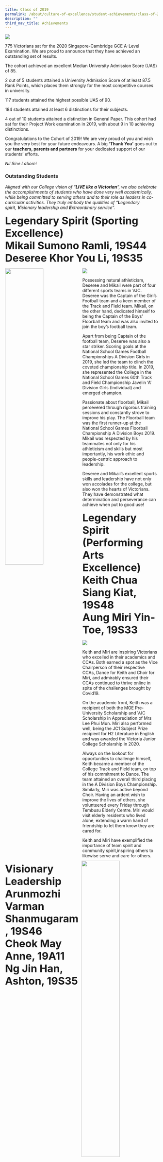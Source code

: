 ```yaml
---
title: Class of 2019
permalink: /about/culture-of-excellence/student-achievements/class-of-2019/
description: ""
third_nav_title: Achievements
---
```

![](/images/2021-RAR-WebbannerS.jpg)

775 Victorians sat for the 2020 Singapore-Cambridge GCE A-Level Examination. We are proud to announce that they have achieved an outstanding set of results.

The cohort achieved an excellent Median University Admission Score (UAS) of 85.

2 out of 5 students attained a University Admission Score of at least 87.5 Rank Points, which places them strongly for the most competitive courses in university.

117 students attained the highest possible UAS of 90.

184 students attained at least 6 distinctions for their subjects.

4 out of 10 students attained a distinction in General Paper. This cohort had sat for their Project Work examination in 2019, with about 9 in 10 achieving distinctions.

Congratulations to the Cohort of 2019! We are very proud of you and wish you the very best for your future endeavours. A big **‘Thank You’** goes out to our **teachers, parents and partners** for your dedicated support of our students’ efforts.

_Nil Sine_ _Labore_!

### Outstanding Students

_Aligned with our College vision of “_**_LiVE_** **_like a Victorian_**_”, we also celebrate the accomplishments of students who have done very well academically, while being committed to serving others and to their role as leaders in co-curricular activities. They truly embody the qualities of “_**_L_**_egendary spirit,_ **_V_**_isionary_ _leadership and_ **_E_**_xtraordinary service”._

<span style="font-size: 34px;"><strong>Legendary Spirit (Sporting Excellence)<br>Mikail Sumono Ramli, 19S44<br>Deseree Khor You Li, 19S35
</strong></span>

<img src="/images/Mikail-scaled.jpg" 
     style="width:50%" align="left">


<img src="/images/Deseree-scaled.jpg" 
     style="width:50%" align="right">
		 
![](/images/name.png)

Possessing natural athleticism, Deseree and Mikail were part of four different sports teams in VJC. Deseree was the Captain of the Girl’s Football team and a keen member of the Track and Field team. Mikail, on the other hand, dedicated himself to being the Captain of the Boys’ Floorball team and was also invited to join the boy’s football team.

Apart from being Captain of the football team, Deseree was also a star striker. Scoring goals at the National School Games Football Championships A Division Girls in 2019, she led the team to clinch the coveted championship title. In 2019, she represented the College in the National School Games 60th Track and Field Championship Javelin ‘A’ Division Girls (Individual) and emerged champion.

Passionate about floorball, Mikail persevered through rigorous training sessions and constantly strove to improve his play. The Floorball team was the first runner-up at the National School Games Floorball Championship A Division Boys 2019. Mikail was respected by his teammates not only for his athleticism and skills but most importantly, his work ethic and people-centric approach to leadership.

Deseree and Mikail’s excellent sports skills and leadership have not only won accolades for the college, but also won the hearts of Victorians. They have demonstrated what determination and perseverance can achieve when put to good use!

<span style="font-size: 34px;"><strong>Legendary Spirit (Performing Arts Excellence)<br>Keith Chua Siang Kiat, 19S48  <br>Aung Miri Yin-Toe, 19S33
</strong></span>


<img src="/images/Keith-scaled.jpg" 
     style="width:50%" align="left">

<img src="/images/Miri-scaled.jpg" 
     style="width:50%" align="right">

![](/images/name2.png)

Keith and Miri are inspiring Victorians who excelled in their academics and CCAs. Both earned a spot as the Vice Chairperson of their respective CCAs, Dance for Keith and Choir for Miri, and admirably ensured their CCAs continued to thrive online in spite of the challenges brought by Covid19.

On the academic front, Keith was a recipient of both the MOE Pre-University Scholarship and VJC Scholarship in Appreciation of Mrs Lee Phui Mun. Miri also performed well, being the JC1 Subject Prize recipient for H2 Literature in English and was awarded the Victoria Junior College Scholarship in 2020.

Always on the lookout for opportunities to challenge himself, Keith became a member of the College Track and Field team, on top of his commitment to Dance. The team attained an overall third placing in the A Division Boys Championship. Similarly, Miri was active beyond Choir. Having an ardent wish to improve the lives of others, she volunteered every Friday through Tembusu Elderly Centre. Miri would visit elderly residents who lived alone, extending a warm hand of friendship to let them know they are cared for.

Keith and Miri have exemplified the importance of team spirit and community spirit,inspiring others to likewise serve and care for others.


<span style="font-size: 34px;"><strong>Visionary Leadership<br>Arunmozhi Varman Shanmugaram, 19S46<br>Cheok May Anne, 19A11<br>Ng Jin Han, Ashton, 19S35
</strong></span>


<img src="/images/Arunmoszhi-scaled.jpg" 
     style="width:50%" align="left">
		 
<img src="/images/Ashton-scaled.jpg" 
     style="width:50%" align="right">
		 
<img src="/images/May-Anne-scaled.jpg" 
     style="width:50%">

![](/images/name3.png)